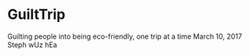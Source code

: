 # GuiltTrip
Guilting people into being eco-friendly, one trip at a time March 10, 2017
Steph wUz hEa
